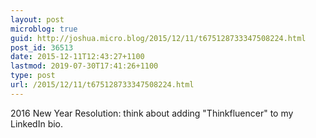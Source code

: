 ```yaml
---
layout: post
microblog: true
guid: http://joshua.micro.blog/2015/12/11/t675128733347508224.html
post_id: 36513
date: 2015-12-11T12:43:27+1100
lastmod: 2019-07-30T17:41:26+1100
type: post
url: /2015/12/11/t675128733347508224.html
---
```

2016 New Year Resolution: think about adding "Thinkfluencer" to my LinkedIn bio.
